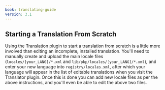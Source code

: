 ```yaml
---
book: translating-guide
version: 3.1
---
```

## Starting a Translation From Scratch

Using the Translation plugin to start a translation from scratch is a little more involved than editing an incomplete, installed translation. You'll need to manually create and upload the main locale files (`locales/[your_LANG]/*.xml` and `lib/pkp/locales/[your_LANG]/*.xml`), and enter your new language into `registry/locales.xml`, after which your language will appear in the list of editable translations when you visit the Translator plugin. Once this is done you can add new locale files as per the above instructions, and you'll even be able to edit the above two files.
